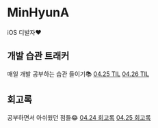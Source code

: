 # MinHyunA
iOS 디발자❤️

## 개발 습관 트래커
매일 개발 공부하는 습관 들이기📚
[04.25 TIL](https://www.notion.so/2023-04-25-054e2b17e2b14ed49b47dd6cd93cbdac)
[04.26 TIL](https://www.notion.so/2023-04-26-b85209be619b48ed875426599672b6b5)

## 회고록
공부하면서 아쉬웠던 점들😂
[04.24 회고록](https://www.notion.so/04-24-da1a89f0496d471e841dd32df25afb9a)
[04.25 회고록](https://www.notion.so/04-25-5eb4daa4d8f040ebbbae43992893aa8e)
